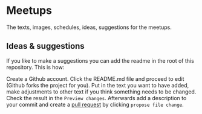 # Meetups

The texts, images, schedules, ideas, suggestions for the meetups.

## Ideas & suggestions

If you like to make a suggestions you can add the readme in the root of this repository. This is how:

Create a Github account. Click the README.md file and proceed to edit (Github forks the project for you). Put in the text you want to have added, make adjustments to other text if you think something needs to be changed. Check the result in the `Preview changes`. Afterwards add a description to your commit and create a [pull request](https://help.github.com/en/github/collaborating-with-issues-and-pull-requests/about-pull-requests) by clicking `propose file change`.